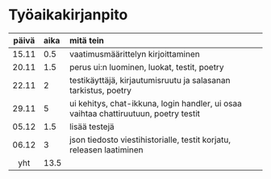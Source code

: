 # Työaikakirjanpito

| päivä | aika | mitä tein  |
| :----:|:-----| :-----|
| 15.11 | 0.5  | vaatimusmäärittelyn kirjoittaminen |
| 20.11 | 1.5  | perus ui:n luominen, luokat, testit, poetry |
| 22.11 | 2    | testikäyttäjä, kirjautumisruutu ja salasanan tarkistus, poetry |
| 29.11 | 5    | ui kehitys, chat-ikkuna, login handler, ui osaa vaihtaa chattiruutuun, poetry testit |
| 05.12 | 1.5  | lisää testejä |
| 06.12 | 3    | json tiedosto viestihistorialle, testit korjatu, releasen laatiminen |
| yht   | 13.5 | | 
